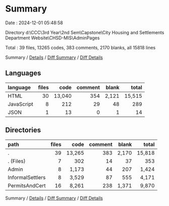 # Summary

Date : 2024-12-01 05:48:58

Directory d:\\CCC\\3rd Year\\2nd Sem\\Capstone\\City Housing and Settlements Department Website\\CHSD-MIS\\AdminPages

Total : 39 files,  13265 codes, 383 comments, 2170 blanks, all 15818 lines

Summary / [Details](details.md) / [Diff Summary](diff.md) / [Diff Details](diff-details.md)

## Languages
| language | files | code | comment | blank | total |
| :--- | ---: | ---: | ---: | ---: | ---: |
| HTML | 30 | 13,040 | 354 | 2,121 | 15,515 |
| JavaScript | 8 | 212 | 29 | 48 | 289 |
| JSON | 1 | 13 | 0 | 1 | 14 |

## Directories
| path | files | code | comment | blank | total |
| :--- | ---: | ---: | ---: | ---: | ---: |
| . | 39 | 13,265 | 383 | 2,170 | 15,818 |
| . (Files) | 7 | 302 | 14 | 37 | 353 |
| Admin | 8 | 1,173 | 44 | 207 | 1,424 |
| InformalSettlers | 8 | 3,529 | 87 | 555 | 4,171 |
| PermitsAndCert | 16 | 8,261 | 238 | 1,371 | 9,870 |

Summary / [Details](details.md) / [Diff Summary](diff.md) / [Diff Details](diff-details.md)